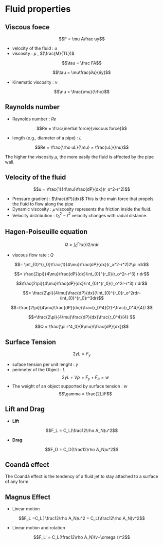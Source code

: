 # Fluid properties

## Viscous foece

$$F = \mu A\frac uy$$

* velocity of the fluid : $u$
* viscosity : $\mu$ , $(\frac{M}{TL})$

$$\tau = \frac FA$$

$$\tau = \mu\frac{𝜕u}{𝜕y}$$

* Kinematic viscosity : $\nu$

$$\nu = \frac{\mu}{\rho}$$

## Raynolds number

* Raynolds number : $Re$

$$Re = \frac{inertial force}{viscous force}$$

* length (e.g., diameter of a pipe) : $L$

$$Re = \frac{\rho uL}{\mu} = \frac{uL}{\nu}$$

The higher the viscosity $\mu$, the more easily the fluid is affected by the pipe wall.

## Velocity of the fluid

$$u = \frac{1}{4\mu}\frac{dP}{dx}(r_o^2-r^2)$$

* Pressure gradient : $\frac{dP}{dx}$
This is the main force that propels the fluid to flow along the pipe
* Dynamic viscosity : $𝜇$
viscosity represents the friction inside the fluid.
* Velocity distribution :  $r_0^2−r^2$
velocity changes with radial distance.

## Hagen-Poiseuille equation

$$Q = \int_{0}^{r_0}u(r)2\pi rdr$$

* viscous flow rate : $Q$

$$= \int_{0}^{r_0}\frac{1}{4\mu}\frac{dP}{dx}(r_o^2-r^2)2\pi rdr$$

$$= \frac{2\pi}{4\mu}\frac{dP}{dx}\int_{0}^{r_0}(r_o^2r-r^3) r dr$$

$$\frac{2\pi}{4\mu}\frac{dP}{dx}\int_{0}^{r_0}(r_o^2r-r^3) r dr$$

$$= \frac{2\pi}{4\mu}\frac{dP}{dx}(\int_{0}^{r_0}r_o^2rdr-\int_{0}^{r_0}r^3dr)$$

$$=\frac{2\pi}{4\mu}\frac{dP}{dx}(\frac{r_0^4}{2}-\frac{r_0^4}{4}) $$

$$=\frac{2\pi}{4\mu}\frac{dP}{dx}\frac{r_0^4}{4} $$

$$Q = \frac{\pi r^4_0}{8\mu}(\frac{dP}{dx})$$

## Surface Tension

$$2\gamma L = F_y$$

* suface tension per unit lenght : $\gamma$
* perimeter of the Object : $L$
$$2\gamma L+V\rho = F_y+F_b = w$$
* The weight of an object supported by surface tension : $w$
$$\gamma = \frac{2L}F$$

## Lift and Drag

* **Lift**

$$F_L = C_L(\frac12\rho A_N)u^2$$

* **Drag**

$$F_D = C_D(\frac12\rho A_N)u^2$$

## Coandă effect

The Coandă effect is the tendency of a fluid jet to stay attached to a surface of any form.

## Magnus Effect

* Linear motion

$$F_L =C_L(
\frac12\rho A_N)u^2 =  C_L(\frac12\rho A_N)v^2$$

* Linear motion and rotation

$$F_L' = C_L(\frac12\rho A_N)(v+\omega r)^2$$
